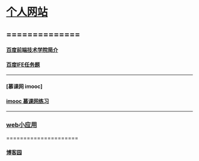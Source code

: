 # [个人网站](http://taoqun.github.io/mypage/)
==============
-----------  
#### [百度前端技术学院简介](http://ife.baidu.com/)  
#### [百度IFE任务题](http://taoqun.github.io/mypage/baidu_ife/index/index.html)
------------
#### [慕课网 imooc]
#### [imooc 慕课网练习](http://taoqun.github.io/mypage/imooc/imooc.html)
--------------
### [web小应用](http://taoqun.github.io/mypage/practice/calculator/index.html)
=====================
#### [博客园](http://www.cnblogs.com/taoquns/)
